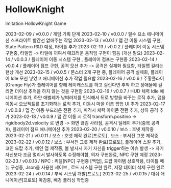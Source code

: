 # HollowKnight
Imitation HollowKnight Game

2023-02-09 / v0.0.0 / 게임 기획 단계
2023-02-10 / v0.0.0 / 필수 요소 에니메이션 스프라이트 빨간선 없애주는 작업
2023-02-13 / v0.0.1 / 맵 간 이동 시스템 구현, State Pattern R&D 예정, 타이틀 추가
2023-02-13 / v0.0.2 / 플레이어 이동 시스템 구현중, 타일맵 -> 타일에 끼여서 매끄러운 움직임 구현이 힘듬 (개선 필요)
2023-02-14 / v0.0.3 / 플레이어 이동 시스템 구현 , 플레이어 점프는 구현중
2023-02-14 / v0.0.4 / 플레이어 점프 구현, 공격 모션 추가 -> 공격은 실체화 필요함, 타일맵 걸리는 현상 개선
2023-02-15 / v0.0.5 / 몬스터 2개 구현 중, 플레이어 공격 실체화, 플레이어 Idle 모션 넣었고 애니메이션 추가 작업 필요함
2023-02-16 / v0.0.6 / 주황플라이(Orange Fly)가 플레이어를 향해 레이캐스트를 하고 걸린다면 추척 하고 장애물에 걸리면 더이상 추척을 하지 않는 것을 구현함
2023-02-16 / v0.0.7 / HUD 체력 Idle 애니메이션 추가, 하얀 애벌레가 낭떠러지를 인식해서 뒤로 방향을 바꾸는 로직 추가,
맵을 이동시 오브젝트를 초기화하는 로직 추가, 이동시 마을 이름 팝업 UI 추가
2023-02-17 / v0.0.8 / 맵 간 이동 부드러운 전환 추가, 피격시 체력 아이콘 전환 추가, 상하 공격 추가
2023-02-18 / v0.0.9 / 맵 간 이동 시 로직 transform.positino -> rigidbody2d.velocity 로 변경 -> 화면 끊김 사라짐, 공격시 딜레이 추가(중복 공격 X), 플레이어 점프 애니메이션 추가
2023-02-20 / v0.0.10 / 보스 : 호넷 제작중
2023-02-21 / v0.0.11 / 보스 : 호넷 제작 완료[프로토] , 보스 : 부서진 그릇 제작중
2023-02-22 / v0.0.12 / 보스 : 부서진 그릇 제작 완료[프로토], 플레이어 스킬 추가, 코인 드랍 추가, 메인 맵 제작중, 
볼 발사시 자기 자신을 trigger하는 이슈 발생 -> 자기 자신보다 조금 멀리서 발사하도록 수정해야함,
의자 구현완료, NPC 구현 예정
2023-02-23 / v0.0.13 / NPC : 퀴렐[NPC] 구현중 [백업], 드랍 아이템 상호작용, 타이틀 메뉴 구성중, Json을 사용한 세이브 , 로드 시스템 구현 완료, 저장 데이터 삭제 구현 완료
2023-02-24 / v0.0.14 / 부적 시스템 개발[프로토]
2023-02-25 / v0.0.15 / 대쉬 애니메이션[프로토] 마감중, 배경 폴리싱 작업중

